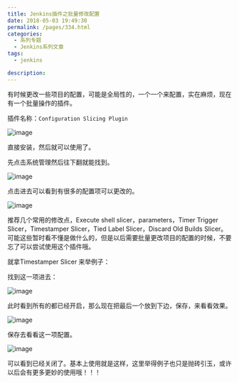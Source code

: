 ```yaml
---
title: Jenkins插件之批量修改配置
date: 2018-05-03 19:49:30
permalink: /pages/334.html
categories: 
  - 系列专题
  - Jenkins系列文章
tags: 
  - jenkins

description: 
---
```


有时候更改一些项目的配置，可能是全局性的，一个一个来配置，实在麻烦，现在有一个批量操作的插件。

插件名称：`Configuration Slicing Plugin`

![image](http://t.eryajf.net/imgs/2021/09/ef96db07c95c90d3.jpg)

直接安装，然后就可以使用了。

先点击系统管理然后往下翻就能找到。

![image](http://t.eryajf.net/imgs/2021/09/74fe4c7d32937f9c.jpg)

点击进去可以看到有很多的配置项可以更改的。

![image](http://t.eryajf.net/imgs/2021/09/9438415403eb984b.jpg)

推荐几个常用的修改点，Execute shell slicer，parameters，Timer Trigger Slicer，Timestamper Slicer，Tied Label Slicer，Discard Old Builds Slicer。可能这些暂时看不懂是做什么的，但是以后需要批量更改项目的配置的时候，不要忘了可以尝试使用这个插件哦。

就拿Timestamper Slicer 来举例子：

找到这一项进去：

![image](http://t.eryajf.net/imgs/2021/09/e7832bc80cef8449.jpg)

此时看到所有的都已经开启，那么现在把最后一个放到下边，保存，来看看效果。

![image](http://t.eryajf.net/imgs/2021/09/a14f564ddb388a1a.jpg)

保存去看看这一项配置。

![image](http://t.eryajf.net/imgs/2021/09/c92fd17192fb2ca0.jpg)

可以看到已经关闭了。基本上使用就是这样，这里举得例子也只是抛砖引玉，或许以后会有更多更妙的使用哦！！！

